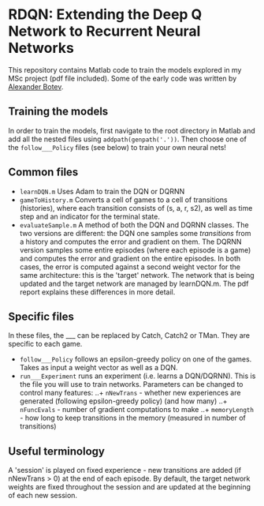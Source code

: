 # RDQN: Extending the Deep Q Network to Recurrent Neural Networks

This repository contains Matlab code to train the models explored in my MSc project (pdf file included). Some of the early code was written by [Alexander Botev](https://github.com/Botev).

## Training the models

In order to train the models, first navigate to the root directory in Matlab and add all the nested files using `addpath(genpath('.'))`. Then choose one of the `follow___Policy` files (see below) to train your own neural nets!

## Common files

+ `learnDQN.m` Uses Adam to train the DQN or DQRNN
+ `gameToHistory.m` Converts a cell of games to a cell of transitions (histories), where each transition consists of (s, a, r, s2), as well as time step and an indicator for the terminal state.
+ `evaluateSample.m` A method of both the DQN and DQRNN classes. The two versions are different: the DQN one samples some _transitions_ from a history and computes the error and gradient on them. The DQRNN version samples some entire episodes (where each episode is a game) and computes the error and gradient on the entire episodes. In both cases, the error is computed against a second weight vector for the same architecture: this is the 'target' network. The network that is being updated and the target network are managed by learnDQN.m. The pdf report explains these differences in more detail.

## Specific files

In these files, the ___ can be replaced by Catch, Catch2 or TMan. They are specific to each game.

+ `follow___Policy` follows an epsilon-greedy policy on one of the games. Takes as input a weight vector as well as a DQN.		
+ `run___Experiment` runs an experiment (i.e. learns a DQN/DQRNN). This is the file you will use to train networks. Parameters can be changed to control many features:
..+ `nNewTrans` - whether new experiences are generated (following epsilon-greedy policy) (and how many)
..+ `nFuncEvals` - number of gradient computations to make
..+ `memoryLength` - how long to keep transitions in the memory (measured in number of transitions)

## Useful terminology

A 'session' is played on fixed experience - new transitions are added (if nNewTrans > 0) at the end of each episode. By default, the target network weights are fixed throughout the session and are updated at the beginning of each new session.